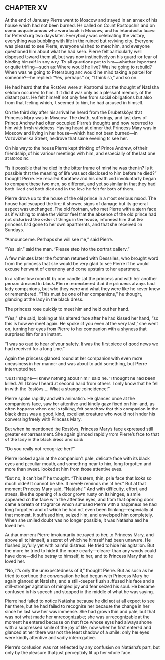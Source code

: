 ## CHAPTER XV

At the end of January Pierre went to Moscow and stayed in an annex of
his house which had not been burned. He called on Count Rostopchín and
on some acquaintances who were back in Moscow, and he intended to leave
for Petersburg two days later. Everybody was celebrating the victory,
everything was bubbling with life in the ruined but reviving city.
Everyone was pleased to see Pierre, everyone wished to meet him, and
everyone questioned him about what he had seen. Pierre felt particularly
well disposed toward them all, but was now instinctively on his
guard for fear of binding himself in any way. To all questions put to
him—whether important or quite trifling—such as: Where would he live?
Was he going to rebuild? When was he going to Petersburg and would he
mind taking a parcel for someone?—he replied: “Yes, perhaps,” or, “I
think so,” and so on.

He had heard that the Rostóvs were at Kostromá but the thought of
Natásha seldom occurred to him. If it did it was only as a pleasant
memory of the distant past. He felt himself not only free from social
obligations but also from that feeling which, it seemed to him, he had
aroused in himself.

On the third day after his arrival he heard from the Drubetskóys that
Princess Mary was in Moscow. The death, sufferings, and last days of
Prince Andrew had often occupied Pierre’s thoughts and now recurred to
him with fresh vividness. Having heard at dinner that Princess Mary
was in Moscow and living in her house—which had not been burned—in
Vozdvízhenka Street, he drove that same evening to see her.

On his way to the house Pierre kept thinking of Prince Andrew, of their
friendship, of his various meetings with him, and especially of the last
one at Borodinó.

“Is it possible that he died in the bitter frame of mind he was then in?
Is it possible that the meaning of life was not disclosed to him
before he died?” thought Pierre. He recalled Karatáev and his death and
involuntarily began to compare these two men, so different, and yet so
similar in that they had both lived and both died and in the love he
felt for both of them.

Pierre drove up to the house of the old prince in a most serious mood.
The house had escaped the fire; it showed signs of damage but its
general aspect was unchanged. The old footman, who met Pierre with a
stern face as if wishing to make the visitor feel that the absence
of the old prince had not disturbed the order of things in the house,
informed him that the princess had gone to her own apartments, and that
she received on Sundays.

“Announce me. Perhaps she will see me,” said Pierre.

“Yes, sir,” said the man. “Please step into the portrait gallery.”

A few minutes later the footman returned with Dessalles, who brought
word from the princess that she would be very glad to see Pierre if he
would excuse her want of ceremony and come upstairs to her apartment.

In a rather low room lit by one candle sat the princess and with her
another person dressed in black. Pierre remembered that the princess
always had lady companions, but who they were and what they were like
he never knew or remembered. “This must be one of her companions,” he
thought, glancing at the lady in the black dress.

The princess rose quickly to meet him and held out her hand.

“Yes,” she said, looking at his altered face after he had kissed her
hand, “so this is how we meet again. He spoke of you even at the very
last,” she went on, turning her eyes from Pierre to her companion with a
shyness that surprised him for an instant.

“I was so glad to hear of your safety. It was the first piece of good
news we had received for a long time.”

Again the princess glanced round at her companion with even more
uneasiness in her manner and was about to add something, but Pierre
interrupted her.

“Just imagine—I knew nothing about him!” said he. “I thought he had been
killed. All I know I heard at second hand from others. I only know that
he fell in with the Rostóvs.... What a strange coincidence!”

Pierre spoke rapidly and with animation. He glanced once at the
companion’s face, saw her attentive and kindly gaze fixed on him, and,
as often happens when one is talking, felt somehow that this companion
in the black dress was a good, kind, excellent creature who would not
hinder his conversing freely with Princess Mary.

But when he mentioned the Rostóvs, Princess Mary’s face expressed still
greater embarrassment. She again glanced rapidly from Pierre’s face to
that of the lady in the black dress and said:

“Do you really not recognize her?”

Pierre looked again at the companion’s pale, delicate face with its
black eyes and peculiar mouth, and something near to him, long forgotten
and more than sweet, looked at him from those attentive eyes.

“But no, it can’t be!” he thought. “This stern, thin, pale face that
looks so much older! It cannot be she. It merely reminds me of her.”
But at that moment Princess Mary said, “Natásha!” And with difficulty,
effort, and stress, like the opening of a door grown rusty on its
hinges, a smile appeared on the face with the attentive eyes, and from
that opening door came a breath of fragrance which suffused Pierre with
a happiness he had long forgotten and of which he had not even been
thinking—especially at that moment. It suffused him, seized him, and
enveloped him completely. When she smiled doubt was no longer possible,
it was Natásha and he loved her.

At that moment Pierre involuntarily betrayed to her, to Princess Mary,
and above all to himself, a secret of which he himself had been unaware.
He flushed joyfully yet with painful distress. He tried to hide his
agitation. But the more he tried to hide it the more clearly—clearer
than any words could have done—did he betray to himself, to her, and to
Princess Mary that he loved her.

“No, it’s only the unexpectedness of it,” thought Pierre. But as soon as
he tried to continue the conversation he had begun with Princess Mary he
again glanced at Natásha, and a still-deeper flush suffused his face and
a still-stronger agitation of mingled joy and fear seized his soul. He
became confused in his speech and stopped in the middle of what he was
saying.

Pierre had failed to notice Natásha because he did not at all expect to
see her there, but he had failed to recognize her because the change in
her since he last saw her was immense. She had grown thin and pale, but
that was not what made her unrecognizable; she was unrecognizable at the
moment he entered because on that face whose eyes had always shone with
a suppressed smile of the joy of life, now when he first entered and
glanced at her there was not the least shadow of a smile: only her eyes
were kindly attentive and sadly interrogative.

Pierre’s confusion was not reflected by any confusion on Natásha’s part,
but only by the pleasure that just perceptibly lit up her whole face.






